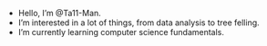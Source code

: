 -  Hello, I’m @Ta11-Man.
-  I’m interested in a lot of things, from data analysis to tree felling.
-  I’m currently learning computer science fundamentals.


<!---
Ta11-Man/Ta11-Man is a ✨ special ✨ repository because its `README.md` (this file) appears on your GitHub profile.
You can click the Preview link to take a look at your changes.
--->
